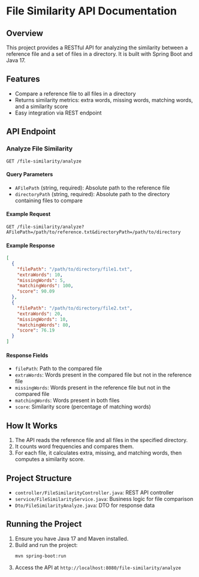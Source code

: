 # File Similarity API Documentation

## Overview
This project provides a RESTful API for analyzing the similarity between a reference file and a set of files in a directory. It is built with Spring Boot and Java 17.

## Features
- Compare a reference file to all files in a directory
- Returns similarity metrics: extra words, missing words, matching words, and a similarity score
- Easy integration via REST endpoint

## API Endpoint
### Analyze File Similarity
`GET /file-similarity/analyze`

#### Query Parameters
- `AFilePath` (string, required): Absolute path to the reference file
- `directoryPath` (string, required): Absolute path to the directory containing files to compare

#### Example Request
```
GET /file-similarity/analyze?AFilePath=/path/to/reference.txt&directoryPath=/path/to/directory
```

#### Example Response
```json
[
  {
    "filePath": "/path/to/directory/file1.txt",
    "extraWords": 10,
    "missingWords": 5,
    "matchingWords": 100,
    "score": 90.09
  },
  {
    "filePath": "/path/to/directory/file2.txt",
    "extraWords": 20,
    "missingWords": 10,
    "matchingWords": 80,
    "score": 76.19
  }
]
```

#### Response Fields
- `filePath`: Path to the compared file
- `extraWords`: Words present in the compared file but not in the reference file
- `missingWords`: Words present in the reference file but not in the compared file
- `matchingWords`: Words present in both files
- `score`: Similarity score (percentage of matching words)

## How It Works
1. The API reads the reference file and all files in the specified directory.
2. It counts word frequencies and compares them.
3. For each file, it calculates extra, missing, and matching words, then computes a similarity score.

## Project Structure
- `controller/FileSimilarityController.java`: REST API controller
- `service/FileSimilarityService.java`: Business logic for file comparison
- `Dto/FileSimilarityAnalyze.java`: DTO for response data

## Running the Project
1. Ensure you have Java 17 and Maven installed.
2. Build and run the project:
   ```bash
   mvn spring-boot:run
   ```
3. Access the API at `http://localhost:8080/file-similarity/analyze`
